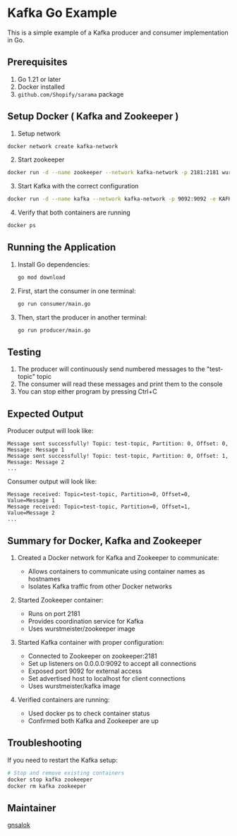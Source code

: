 # Kafka Go Example

This is a simple example of a Kafka producer and consumer implementation in Go.

## Prerequisites

1. Go 1.21 or later
2. Docker installed
3. `github.com/Shopify/sarama` package

## Setup Docker ( Kafka and Zookeeper )

1. Setup network
```bash
docker network create kafka-network
```

2. Start zookeeper

```bash
docker run -d --name zookeeper --network kafka-network -p 2181:2181 wurstmeister/zookeeper
```

3. Start Kafka with the correct configuration

```bash
docker run -d --name kafka --network kafka-network -p 9092:9092 -e KAFKA_ZOOKEEPER_CONNECT=zookeeper:2181 -e KAFKA_ADVERTISED_LISTENERS=PLAINTEXT://localhost:9092 -e KAFKA_LISTENERS=PLAINTEXT://0.0.0.0:9092 -e KAFKA_ADVERTISED_HOST_NAME=localhost wurstmeister/kafka
```

4. Verify that both containers are running

```bash
docker ps
```



## Running the Application

1. Install Go dependencies:
   ```bash
   go mod download
   ```

2. First, start the consumer in one terminal:
   ```bash
   go run consumer/main.go
   ```

3. Then, start the producer in another terminal:
   ```bash
   go run producer/main.go
   ```

## Testing

1. The producer will continuously send numbered messages to the "test-topic" topic
2. The consumer will read these messages and print them to the console
3. You can stop either program by pressing Ctrl+C

## Expected Output

Producer output will look like:
```
Message sent successfully! Topic: test-topic, Partition: 0, Offset: 0, Message: Message 1
Message sent successfully! Topic: test-topic, Partition: 0, Offset: 1, Message: Message 2
...
```

Consumer output will look like:
```
Message received: Topic=test-topic, Partition=0, Offset=0, Value=Message 1
Message received: Topic=test-topic, Partition=0, Offset=1, Value=Message 2
...
```


## Summary for Docker, Kafka and Zookeeper

1. Created a Docker network for Kafka and Zookeeper to communicate:
   - Allows containers to communicate using container names as hostnames
   - Isolates Kafka traffic from other Docker networks

2. Started Zookeeper container:
   - Runs on port 2181
   - Provides coordination service for Kafka
   - Uses wurstmeister/zookeeper image

3. Started Kafka container with proper configuration:
   - Connected to Zookeeper on zookeeper:2181
   - Set up listeners on 0.0.0.0:9092 to accept all connections
   - Exposed port 9092 for external access
   - Set advertised host to localhost for client connections
   - Uses wurstmeister/kafka image

4. Verified containers are running:
   - Used docker ps to check container status
   - Confirmed both Kafka and Zookeeper are up

## Troubleshooting

If you need to restart the Kafka setup:

```bash
# Stop and remove existing containers
docker stop kafka zookeeper
docker rm kafka zookeeper
```

## Maintainer

[gnsalok](https://github.com/gnsalok)